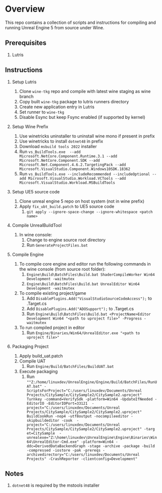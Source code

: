 # Overview
This repo contains a collection of scripts and instructions for compiling and running Unreal Engine 5 from source under Wine.

## Prerequisites

1. Lutris

## Instructions

1. Setup Lutris
   1. Clone ```wine-tkg``` repo and compile with latest wine staging as wine branch
   2. Copy built ```wine-tkg``` package to lutris runners directory
   3. Create new application entry in Lutris
   4. Set runner to ```wine-tkg```
   5. Disable Esync but keep Fsync enabled (if supported by kernel)
2. Setup Wine Prefix
   1. Use winetricks uninstaller to uninstall wine mono if present in prefix
   2. Use winetricks to install ```dotnet48``` in prefix
   3. Download ```msbuild tools 2022``` installer
   4. Run ```vs_BuildTools.exe 
       --add Microsoft.NetCore.Component.Runtime.3.1
       --add Microsoft.NetCore.Component.SDK
       --add Microsoft.Net.Component.4.6.2.TargetingPack
       --add Microsoft.VisualStudio.Component.Windows10SDK.18362```
   9. Run ```vs_BuildTools.exe --includeRecommended --includeOptional --add Microsoft.VisualStudio.Workload.VCTools --add Microsoft.VisualStudio.Workload.MSBuildTools```

3. Setup UE5 source code
    1. Clone unreal engine 5 repo on host system (not in wine prefix)
    2. Apply ```fix_ubt_build.patch``` to UE5 source code
       1. ```git apply --ignore-space-change --ignore-whitespace <patch name>```
4. Compile UnrealBuildTool
    1. In wine console: 
       1. Change to engine source root directory
       2. Run ```GenerateProjectFiles.bat```
5. Compile Engine
   1. To compile core engine and editor run the following commands in the wine console (from source root folder): 
       1. ```Engine\Build\BatchFiles\Build.bat ShaderCompileWorker Win64 Development -waitmutex```
       2. ```Engine\Build\BatchFiles\Build.bat UnrealEditor Win64 Development -waitmutex```
   2. To compile existing project/game
       1. Add ```DisablePlugins.Add("VisualStudioSourceCodeAccess");``` to <ProjectName>.Target.cs
       2. Add ```DisablePlugins.Add("ADOSupport");``` to <ProjectName>.Target.cs
       3. Run ```Engine\Build\BatchFiles\Build.bat <ProjectName>Editor Development Win64 "<path to uproject file>" -Progress -waitmutex```
   3. To run compiled project in editor
       1. Run ```Engine/Binaries/Win64/UnrealEditor.exe "<path to uproject file>"```
6. Packaging Project
   1. Apply build_uat.patch
   2. Compile UAT
       1. Run ```Engine/Build/BatchFiles/BuildUAT.bat```
   3. Execute packaging 
       1. Run ```""Z:/home/linuxdev/UnrealEngine/Engine/Build/BatchFiles/RunUAT.bat" -ScriptsForProject="C:/users/linuxdev/Documents/Unreal Projects/CitySample/CitySample2/CitySample2.uproject" Turnkey -command=VerifySdk -platform=Win64 -UpdateIfNeeded -EditorIO -EditorIOPort=33121  -project="C:/users/linuxdev/Documents/Unreal Projects/CitySample/CitySample2/CitySample2.uproject" BuildCookRun -nop4 -utf8output -nocompileeditor -skipbuildeditor -cook  -project="C:/users/linuxdev/Documents/Unreal Projects/CitySample/CitySample2/CitySample2.uproject" -targ
et=CitySample  -unrealexe="Z:\home\linuxdev\UnrealEngine\Engine\Binaries\Win64\UnrealEditor-Cmd.exe" -platform=Win64 -ddc=DerivedDataBackendGraph -stage -archive -package -build -compressed -iostore -pak -prereqs -archivedirectory="C:/users/linuxdev/Documents/Unreal Projects" -CrashReporter -clientconfig=Development"```
## Notes
1. ```dotnet48``` is required by the mstools installer


